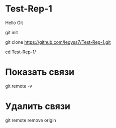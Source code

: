 # Test-Rep-1
Hello Git

git init

git clone https://github.com/legyss7/Test-Rep-1.git

cd Test-Rep-1/

# Показать связи
git remote -v

# Удалить связи
git remote remove origin
